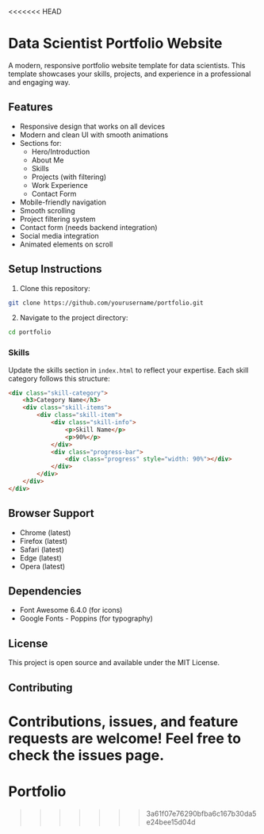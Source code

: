 <<<<<<< HEAD
# Data Scientist Portfolio Website

A modern, responsive portfolio website template for data scientists. This template showcases your skills, projects, and experience in a professional and engaging way.

## Features

- Responsive design that works on all devices
- Modern and clean UI with smooth animations
- Sections for:
  - Hero/Introduction
  - About Me
  - Skills
  - Projects (with filtering)
  - Work Experience
  - Contact Form
- Mobile-friendly navigation
- Smooth scrolling
- Project filtering system
- Contact form (needs backend integration)
- Social media integration
- Animated elements on scroll

## Setup Instructions

1. Clone this repository:
```bash
git clone https://github.com/yourusername/portfolio.git
```

2. Navigate to the project directory:
```bash
cd portfolio
```


### Skills
Update the skills section in `index.html` to reflect your expertise. Each skill category follows this structure:
```html
<div class="skill-category">
    <h3>Category Name</h3>
    <div class="skill-items">
        <div class="skill-item">
            <div class="skill-info">
                <p>Skill Name</p>
                <p>90%</p>
            </div>
            <div class="progress-bar">
                <div class="progress" style="width: 90%"></div>
            </div>
        </div>
    </div>
</div>
```

## Browser Support

- Chrome (latest)
- Firefox (latest)
- Safari (latest)
- Edge (latest)
- Opera (latest)

## Dependencies

- Font Awesome 6.4.0 (for icons)
- Google Fonts - Poppins (for typography)

## License

This project is open source and available under the MIT License.

## Contributing

Contributions, issues, and feature requests are welcome! Feel free to check the issues page. 
=======
# Portfolio
>>>>>>> 3a61f07e76290bfba6c167b30da5e24bee15d04d
